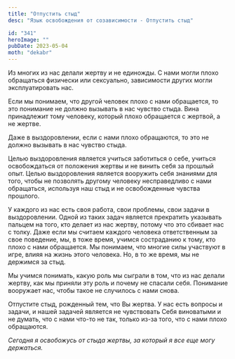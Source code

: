 ```yaml
---
title: "Отпустить стыд"
desc: "Язык освобождения от созависимости - Отпустить стыд"

id: "341"
heroImage: ""
pubDate: 2023-05-04
moth: "dekabr"
---
```


Из многих из нас делали жертву и не единожды. С нами могли плохо обращаться
физически или сексуально, зависимости других могли эксплуатировать нас.

Если мы понимаем, что другой человек плохо с нами обращается, то это понимание
не должно вызывать в нас чувство стыда. Вина принадлежит тому человеку,
который плохо обращается с жертвой, а не жертве.

Даже в выздоровлении, если с нами плохо обращаются, то это не должно вызывать
в нас чувство стыда.

Целью выздоровления является учиться заботиться о себе, учиться освобождаться
от положения жертвы и не винить себя за прошлый опыт. Целью выздоровления
является вооружить себя знаниями для того, чтобы не позволять другому человеку
несправедливо с нами обращаться, используя наш стыд и не освобожденные чувства
прошлого.

У каждого из нас есть своя работа, свои проблемы, свои задачи в выздоровлении.
Одной из таких задач является прекратить указывать пальцем на того, кто делает
из нас жертву, потому что это сбивает нас с толку. Даже если мы считаем
каждого человека ответственным за свое поведение, мы, в тоже время, учимся
состраданию к тому, кто плохо с нами обращается. Мы понимаем, что многие силы
участвуют в игре, влияя на жизнь этого человека. Но, в то же время, мы не
держимся за стыд.

Мы учимся понимать, какую роль мы сыграли в том, что из нас делали жертву, как
мы приняли эту роль и почему не спасали себя. Понимание вооружает нас, чтобы
такое не случилось с нами снова.

Отпустите стыд, рожденный тем, что Вы жертва. У нас есть вопросы и задачи, и
нашей задачей является не чувствовать Себя виноватыми и не думать, что с нами
что-то не так, только из-за того, что с нами плохо обращаются.

_Сегодня_ _я_ _освобожусь_ _от_ _стыда_ _жертвы,_ _за_ _который_ _я_ _все_
_еще_ _могу_ _держаться._
